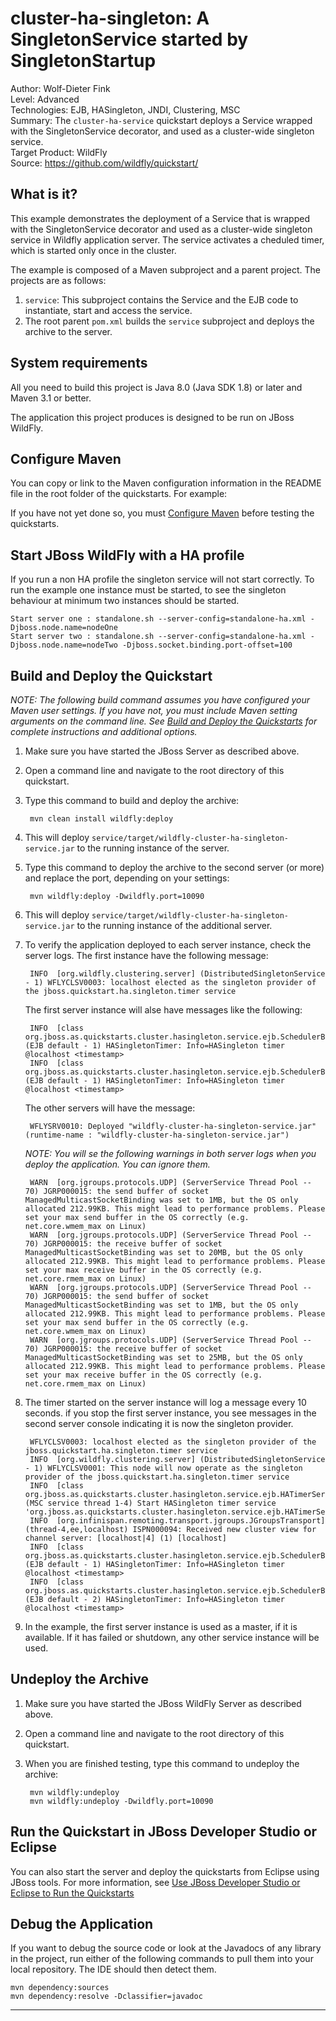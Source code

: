 cluster-ha-singleton: A SingletonService started by SingletonStartup
=============================================================================================================
Author: Wolf-Dieter Fink  
Level: Advanced  
Technologies: EJB, HASingleton, JNDI, Clustering, MSC  
Summary: The `cluster-ha-service` quickstart deploys a Service wrapped with the SingletonService decorator, and used as a cluster-wide singleton service.  
Target Product: WildFly  
Source: <https://github.com/wildfly/quickstart/>  

What is it?
-----------

This example demonstrates the deployment of a Service that is wrapped with the SingletonService decorator and used as a cluster-wide singleton service in Wildfly application server. The service activates a cheduled timer, which is started only once in the cluster.

The example is composed of a Maven subproject and a parent project. The projects are as follows:

1. `service`: This subproject contains the Service and the EJB code to instantiate, start and access the service.
2. The root parent `pom.xml` builds the `service` subproject and deploys the archive to the server.


System requirements
-------------------

All you need to build this project is Java 8.0 (Java SDK 1.8) or later and Maven 3.1 or better.

The application this project produces is designed to be run on JBoss WildFly.

 
Configure Maven
---------------

You can copy or link to the Maven configuration information in the README file in the root folder of the quickstarts. For example:

If you have not yet done so, you must [Configure Maven](../README.md#mavenconfiguration) before testing the quickstarts.


Start JBoss WildFly with a HA profile
-------------------------

If you run a non HA profile the singleton service will not start correctly. To run the example one instance must be started, to see the singleton behaviour at minimum two instances
should be started.

    Start server one : standalone.sh --server-config=standalone-ha.xml -Djboss.node.name=nodeOne
    Start server two : standalone.sh --server-config=standalone-ha.xml -Djboss.node.name=nodeTwo -Djboss.socket.binding.port-offset=100


Build and Deploy the Quickstart
-------------------------

_NOTE: The following build command assumes you have configured your Maven user settings. If you have not, you must include Maven setting arguments on the command line. See [Build and Deploy the Quickstarts](../README.md#buildanddeploy) for complete instructions and additional options._

1. Make sure you have started the JBoss Server as described above.
2. Open a command line and navigate to the root directory of this quickstart.
3. Type this command to build and deploy the archive:

        mvn clean install wildfly:deploy

4. This will deploy `service/target/wildfly-cluster-ha-singleton-service.jar` to the running instance of the server.
5. Type this command to deploy the archive to the second server (or more) and replace the port, depending on your settings:

        mvn wildfly:deploy -Dwildfly.port=10090

6. This will deploy `service/target/wildfly-cluster-ha-singleton-service.jar` to the running instance of the additional server.
 
7. To verify the application deployed to each server instance, check the server logs. The first instance have the following message:

        INFO  [org.wildfly.clustering.server] (DistributedSingletonService - 1) WFLYCLSV0003: localhost elected as the singleton provider of the jboss.quickstart.ha.singleton.timer service
        
    The first server instance will alse have messages like the following:
    
        INFO  [class org.jboss.as.quickstarts.cluster.hasingleton.service.ejb.SchedulerBean] (EJB default - 1) HASingletonTimer: Info=HASingleton timer @localhost <timestamp>
        INFO  [class org.jboss.as.quickstarts.cluster.hasingleton.service.ejb.SchedulerBean] (EJB default - 1) HASingletonTimer: Info=HASingleton timer @localhost <timestamp>

    The other servers will have the message:
    
        WFLYSRV0010: Deployed "wildfly-cluster-ha-singleton-service.jar" (runtime-name : "wildfly-cluster-ha-singleton-service.jar")

    _NOTE: You will se the following warnings in both server logs when you deploy the application. You can ignore them._
    
        WARN  [org.jgroups.protocols.UDP] (ServerService Thread Pool -- 70) JGRP000015: the send buffer of socket ManagedMulticastSocketBinding was set to 1MB, but the OS only allocated 212.99KB. This might lead to performance problems. Please set your max send buffer in the OS correctly (e.g. net.core.wmem_max on Linux)
        WARN  [org.jgroups.protocols.UDP] (ServerService Thread Pool -- 70) JGRP000015: the receive buffer of socket ManagedMulticastSocketBinding was set to 20MB, but the OS only allocated 212.99KB. This might lead to performance problems. Please set your max receive buffer in the OS correctly (e.g. net.core.rmem_max on Linux)
        WARN  [org.jgroups.protocols.UDP] (ServerService Thread Pool -- 70) JGRP000015: the send buffer of socket ManagedMulticastSocketBinding was set to 1MB, but the OS only allocated 212.99KB. This might lead to performance problems. Please set your max send buffer in the OS correctly (e.g. net.core.wmem_max on Linux)
        WARN  [org.jgroups.protocols.UDP] (ServerService Thread Pool -- 70) JGRP000015: the receive buffer of socket ManagedMulticastSocketBinding was set to 25MB, but the OS only allocated 212.99KB. This might lead to performance problems. Please set your max receive buffer in the OS correctly (e.g. net.core.rmem_max on Linux)

8. The timer started on the server instance will log a message every 10 seconds. if you stop the first server instance, you see messages in the second server console indicating it is now the singleton provider.

        WFLYCLSV0003: localhost elected as the singleton provider of the jboss.quickstart.ha.singleton.timer service
        INFO  [org.wildfly.clustering.server] (DistributedSingletonService - 1) WFLYCLSV0001: This node will now operate as the singleton provider of the jboss.quickstart.ha.singleton.timer service
        INFO  [class org.jboss.as.quickstarts.cluster.hasingleton.service.ejb.HATimerService] (MSC service thread 1-4) Start HASingleton timer service 'org.jboss.as.quickstarts.cluster.hasingleton.service.ejb.HATimerService'
        INFO  [org.infinispan.remoting.transport.jgroups.JGroupsTransport] (thread-4,ee,localhost) ISPN000094: Received new cluster view for channel server: [localhost|4] (1) [localhost]
        INFO  [class org.jboss.as.quickstarts.cluster.hasingleton.service.ejb.SchedulerBean] (EJB default - 1) HASingletonTimer: Info=HASingleton timer @localhost <timestamp>
        INFO  [class org.jboss.as.quickstarts.cluster.hasingleton.service.ejb.SchedulerBean] (EJB default - 2) HASingletonTimer: Info=HASingleton timer @localhost <timestamp>

9. In the example, the first server instance is used as a master, if it is available. If it has failed or shutdown, any other service instance  will be used.

Undeploy the Archive
--------------------

1. Make sure you have started the JBoss WildFly Server as described above.
2. Open a command line and navigate to the root directory of this quickstart.
3. When you are finished testing, type this command to undeploy the archive:

        mvn wildfly:undeploy
        mvn wildfly:undeploy -Dwildfly.port=10090


Run the Quickstart in JBoss Developer Studio or Eclipse
-------------------------------------
You can also start the server and deploy the quickstarts from Eclipse using JBoss tools. For more information, see [Use JBoss Developer Studio or Eclipse to Run the Quickstarts](../README.md#useeclipse) 

Debug the Application
------------------------------------

If you want to debug the source code or look at the Javadocs of any library in the project, run either of the following commands to pull them into your local repository. The IDE should then detect them.

    mvn dependency:sources
    mvn dependency:resolve -Dclassifier=javadoc

------------------------------------
